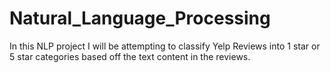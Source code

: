 # Natural_Language_Processing
In this NLP project I will be attempting to classify Yelp Reviews into 1 star or 5 star categories based off the text content in the reviews.
